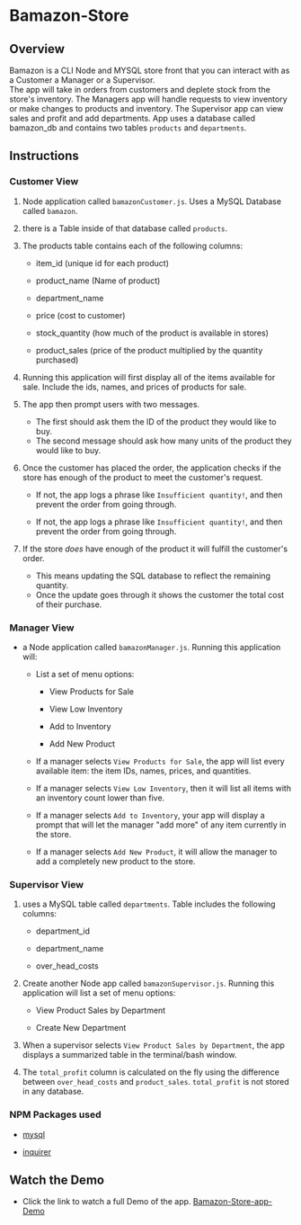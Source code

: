 
# Bamazon-Store

## Overview

Bamazon is a CLI Node and MYSQL store front that you can interact with as a Customer a Manager or a Supervisor.  
The app will take in orders from customers and deplete stock from the store's inventory.  The Managers app will handle requests to view inventory or make changes to products and inventory.  The Supervisor app can view sales and profit and add departments. App uses a database called bamazon_db and contains two tables `products` and `departments`.

## Instructions

### Customer View

1. Node application called `bamazonCustomer.js`. Uses a MySQL Database called `bamazon`.

2. there is a Table inside of that database called `products`.

3. The products table contains each of the following columns:

   * item_id (unique id for each product)

   * product_name (Name of product)

   * department_name

   * price (cost to customer)

   * stock_quantity (how much of the product is available in stores)
   
   * product_sales (price of the product multiplied by the quantity purchased)

4. Running this application will first display all of the items available for sale. Include the ids, names, and prices of products for sale.

5. The app then prompt users with two messages.

   * The first should ask them the ID of the product they would like to buy.
   * The second message should ask how many units of the product they would like to buy.

6. Once the customer has placed the order, the application checks if the store has enough of the product to meet the customer's request.

   * If not, the app logs a phrase like `Insufficient quantity!`, and then prevent the order from going through.
   
   * If not, the app logs a phrase like `Insufficient quantity!`, and then prevent the order from going through.

7. If the store _does_ have enough of the product it will fulfill the customer's order.
   * This means updating the SQL database to reflect the remaining quantity.
   * Once the update goes through it shows the customer the total cost of their purchase.

### Manager View

* a Node application called `bamazonManager.js`. Running this application will:

  * List a set of menu options:

    * View Products for Sale
    
    * View Low Inventory
    
    * Add to Inventory
    
    * Add New Product

  * If a manager selects `View Products for Sale`, the app will list every available item: the item IDs, names, prices, and quantities.

  * If a manager selects `View Low Inventory`, then it will list all items with an inventory count lower than five.

  * If a manager selects `Add to Inventory`, your app will display a prompt that will let the manager "add more" of any item currently in the store.

  * If a manager selects `Add New Product`, it will allow the manager to add a completely new product to the store.

### Supervisor View

1. uses a MySQL table called `departments`. Table includes the following columns:

   * department_id

   * department_name

   * over_head_costs

3. Create another Node app called `bamazonSupervisor.js`. Running this application will list a set of menu options:

   * View Product Sales by Department
   
   * Create New Department

4. When a supervisor selects `View Product Sales by Department`, the app displays a summarized table in the terminal/bash window.

5. The `total_profit` column is calculated on the fly using the difference between `over_head_costs` and `product_sales`. `total_profit` is not stored in any database.

### NPM Packages used

   * [mysql](https://www.npmjs.com/package/mysql)

   * [inquirer](https://www.npmjs.com/package/inquirer)
   
## Watch the Demo 

* Click the link to watch a full Demo of the app. [Bamazon-Store-app-Demo](https://drive.google.com/file/d/10l92vW4SYR_vJq7nfvVAFDxxpcNnxcUF/view)

